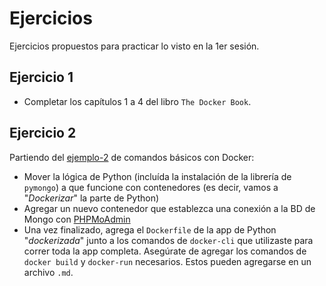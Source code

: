 # Ejercicios

Ejercicios propuestos para practicar lo visto en la 1er sesión.

## Ejercicio 1

* Completar los capítulos 1 a 4 del libro `The Docker Book`.

## Ejercicio 2

Partiendo del [ejemplo-2](../../ejemplos/ejemplo-2/) de comandos básicos con Docker:

* Mover la lógica de Python (incluída la instalación de la librería de `pymongo`) a que funcione con contenedores (es decir, vamos a "_Dockerizar_" la parte de Python)
* Agregar un nuevo contenedor que establezca una conexión a la BD de Mongo con [PHPMoAdmin](https://hub.docker.com/r/thinkcube/phpmoadmin)
* Una vez finalizado, agrega el `Dockerfile` de la app de Python "_dockerizada_" junto a los comandos de `docker-cli` que utilizaste para correr toda la app completa. Asegúrate de agregar los comandos de `docker build` y `docker-run` necesarios. Estos pueden agregarse en un archivo `.md`.
